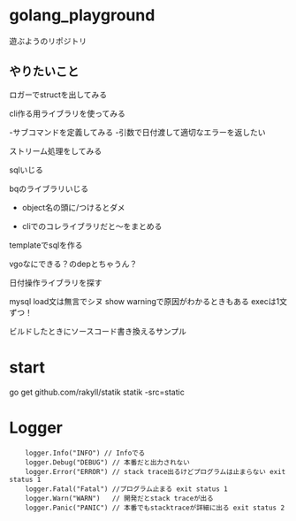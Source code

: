 # golang_playground
遊ぶようのリポジトリ

## やりたいこと
ロガーでstructを出してみる

cli作る用ライブラリを使ってみる

-サブコマンドを定義してみる
-引数で日付渡して適切なエラーを返したい

ストリーム処理をしてみる

sqlいじる

bqのライブラリいじる

- object名の頭に/つけるとダメ

- cliでのコレライブラリだと〜をまとめる

templateでsqlを作る

vgoなにできる？のdepとちゃうん？

日付操作ライブラリを探す

mysql
load文は無言でシヌ
show warningで原因がわかるときもある
execは1文ずつ！

ビルドしたときにソースコード書き換えるサンプル

# start
go get github.com/rakyll/statik
statik -src=static

# Logger
```
	logger.Info("INFO") // Infoでる
	logger.Debug("DEBUG") // 本番だと出力されない
	logger.Error("ERROR") // stack trace出るけどプログラムは止まらない exit status 1
	logger.Fatal("Fatal") //プログラム止まる exit status 1
	logger.Warn("WARN")   // 開発だとstack traceが出る
	logger.Panic("PANIC") // 本番でもstacktraceが詳細に出る exit status 2
```

